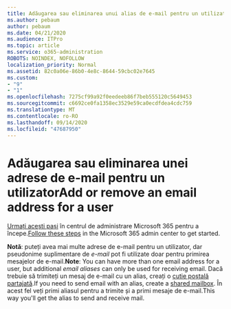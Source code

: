 ```yaml
---
title: Adăugarea sau eliminarea unui alias de e-mail pentru un utilizator
ms.author: pebaum
author: pebaum
ms.date: 04/21/2020
ms.audience: ITPro
ms.topic: article
ms.service: o365-administration
ROBOTS: NOINDEX, NOFOLLOW
localization_priority: Normal
ms.assetid: 82c0a06e-86b0-4e8c-8644-59cbc02e7645
ms.custom:
- "9"
- "1"
ms.openlocfilehash: 7275cf99a92f0eedeeb86f7beb555120c5649453
ms.sourcegitcommit: c6692ce0fa1358ec3529e59ca0ecdfdea4cdc759
ms.translationtype: MT
ms.contentlocale: ro-RO
ms.lasthandoff: 09/14/2020
ms.locfileid: "47687950"
---
```

# <a name="add-or-remove-an-email-address-for-a-user"></a><span data-ttu-id="e7c30-102">Adăugarea sau eliminarea unei adrese de e-mail pentru un utilizator</span><span class="sxs-lookup"><span data-stu-id="e7c30-102">Add or remove an email address for a user</span></span>

<span data-ttu-id="e7c30-103">[Urmați acești pași](https://portal.office.com/AdminPortal/Home#/AssistedGuide/addemailoptions) în centrul de administrare Microsoft 365 pentru a începe.</span><span class="sxs-lookup"><span data-stu-id="e7c30-103">[Follow these steps](https://portal.office.com/AdminPortal/Home#/AssistedGuide/addemailoptions) in the Microsoft 365 admin center to get started.</span></span>

 <span data-ttu-id="e7c30-104">**Notă**: puteți avea mai multe adrese de e-mail pentru un utilizator, dar pseudonime suplimentare de  *e-mail*  pot fi utilizate doar pentru primirea mesajelor de e-mail.</span><span class="sxs-lookup"><span data-stu-id="e7c30-104">**Note**: You can have more than one email address for a user, but additional  *email aliases*  can only be used for receiving email.</span></span> <span data-ttu-id="e7c30-105">Dacă trebuie să trimiteți un mesaj de e-mail cu un alias, creați o [cutie poștală partajată](https://docs.microsoft.com/microsoft-365/admin/email/create-a-shared-mailbox).</span><span class="sxs-lookup"><span data-stu-id="e7c30-105">If you need to send email with an alias, create a [shared mailbox](https://docs.microsoft.com/microsoft-365/admin/email/create-a-shared-mailbox).</span></span> <span data-ttu-id="e7c30-106">În acest fel veți primi aliasul pentru a trimite și a primi mesaje de e-mail.</span><span class="sxs-lookup"><span data-stu-id="e7c30-106">This way you'll get the alias to send and receive mail.</span></span>
  